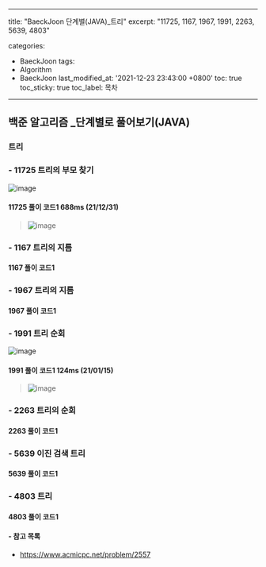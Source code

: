 ﻿---

title: "BaeckJoon 단계별(JAVA)_트리" 
excerpt: "11725, 1167, 1967, 1991, 2263, 5639, 4803"

categories:  
 - BaeckJoon 
tags: 
 - Algorithm
 - BaeckJoon 
last_modified_at: '2021-12-23 23:43:00 +0800'
toc: true
toc_sticky: true
toc_label: 목차
---
## 백준 알고리즘 _단계별로 풀어보기(JAVA)
### 트리
### - 11725 트리의 부모 찾기
![image](https://user-images.githubusercontent.com/66898243/147827256-0801ee65-abfe-4fb3-b855-d22808ca8980.png)

#### 11725 풀이 코드1 688ms (21/12/31)
>  ![image](https://user-images.githubusercontent.com/66898243/147828879-4f69cf11-128a-469d-9b3f-d463ff46316b.png)


### - 1167 	트리의 지름

#### 1167 풀이 코드1
>
 
### - 1967 트리의 지름 

#### 	1967 풀이 코드1
>
 
### - 1991 트리 순회 
![image](https://user-images.githubusercontent.com/66898243/149626381-8632d173-7ed9-45f0-a1b0-6c1d6e5e5121.png)

#### 1991 풀이 코드1 124ms (21/01/15)
>  ![image](https://user-images.githubusercontent.com/66898243/149626372-b6c1861a-415d-418c-a9d0-7ec5807aede0.png)

 
### - 2263 	트리의 순회

#### 2263 풀이 코드1
>
 
### - 5639 이진 검색 트리

#### 5639 풀이 코드1
>
 
### - 4803 트리

#### 4803 풀이 코드1
>
 

#### - 참고 목록
- https://www.acmicpc.net/problem/2557
